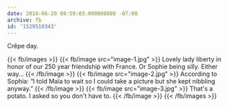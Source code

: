 ```yaml
---
date: 2018-06-20 08:59:03.000000000 -07:00
archive: fb
id: '1529510343'
---
```


Crêpe day.

{{< fb/images >}}
{{< fb/image src="image-1.jpg" >}}
Lovely lady liberty in honor of our 250 year friendship with France. Or Sophie being silly. Either way…
{{< /fb/image >}}
{{< fb/image src="image-2.jpg" >}}
According to Sophia: “I told Maïa to wait so I could take a picture but she kept nibbling anyway.”
{{< /fb/image >}}
{{< fb/image src="image-3.jpg" >}}
That's a potato. I asked so you don't have to.
{{< /fb/image >}}
{{< /fb/images >}}

